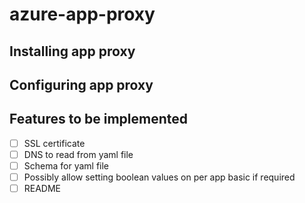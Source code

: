 # azure-app-proxy

## Installing app proxy

## Configuring app proxy

## Features to be implemented

- [ ] SSL certificate
- [ ] DNS to read from yaml file
- [ ] Schema for yaml file
- [ ] Possibly allow setting boolean values on per app basic if required
- [ ] README
